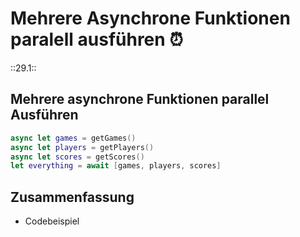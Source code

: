 # Mehrere Asynchrone Funktionen paralell ausführen ⏰
::29.1::

## Mehrere asynchrone Funktionen parallel Ausführen

```swift
async let games = getGames()
async let players = getPlayers()
async let scores = getScores()
let everything = await [games, players, scores]
```

## Zusammenfassung
- Codebeispiel
